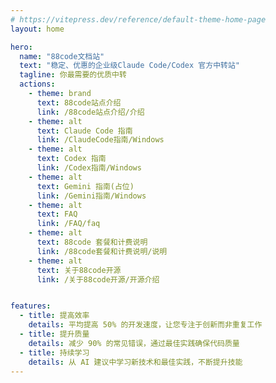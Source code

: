 ```yaml
---
# https://vitepress.dev/reference/default-theme-home-page
layout: home

hero:
  name: "88code文档站"
  text: "稳定、优惠的企业级Claude Code/Codex 官方中转站"
  tagline: 你最需要的优质中转
  actions:
    - theme: brand
      text: 88code站点介绍
      link: /88code站点介绍/介绍
    - theme: alt
      text: Claude Code 指南
      link: /ClaudeCode指南/Windows
    - theme: alt
      text: Codex 指南
      link: /Codex指南/Windows
    - theme: alt
      text: Gemini 指南(占位)
      link: /Gemini指南/Windows
    - theme: alt
      text: FAQ
      link: /FAQ/faq
    - theme: alt
      text: 88code 套餐和计费说明
      link: /88code套餐和计费说明/说明
    - theme: alt
      text: 关于88code开源
      link: /关于88code开源/开源介绍


features:
  - title: 提高效率
    details: 平均提高 50% 的开发速度，让您专注于创新而非重复工作
  - title: 提升质量
    details: 减少 90% 的常见错误，通过最佳实践确保代码质量
  - title: 持续学习
    details: 从 AI 建议中学习新技术和最佳实践，不断提升技能
---
```


